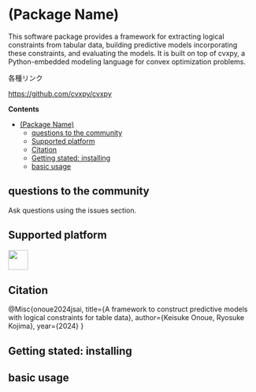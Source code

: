 # (Package Name)

This software package provides a framework for extracting logical constraints from tabular data, building predictive models incorporating these constraints, and evaluating the models. It is built on top of cvxpy, a Python-embedded modeling language for convex optimization problems.


各種リンク

https://github.com/cvxpy/cvxpy


**Contents**
- [(Package Name)](#package-name)
  - [questions to the community](#questions-to-the-community)
  - [Supported platform](#supported-platform)
  - [Citation](#citation)
  - [Getting stated: installing](#getting-stated-installing)
  - [basic usage](#basic-usage)



## questions to the community

Ask questions using the issues section.

## Supported platform

[<img src="https://upload.wikimedia.org/wikipedia/commons/3/35/Tux.svg" height=40px>](https://en.wikipedia.org/wiki/List_of_Linux_distributions)

## Citation

  @Misc{onoue2024jsai,
    title={A framework to construct predictive models with logical constraints for table data}, 
    author={Keisuke Onoue, Ryosuke Kojima},
    year={2024}
  }



## Getting stated: installing 


## basic usage

